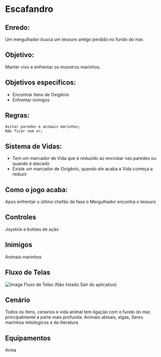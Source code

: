 # Escafandro

## Enredo:
Um mergulhador busca um tesouro antigo perdido no fundo do mar.

## Objetivo:
Manter vivo e enfrentar os monstros marinhos.

## Objetivos específicos:
- Encontrar itens de Oxigênio
- Enfrentar inimigos

## Regras: 
	Avitar paredes e animais marinhos;
	Não ficar sem ar;

## Sistema de Vidas:
- Tem um marcador de Vida que é reduzido ao encostar nas paredes ou quando é atacado
- Existe um marcador de Oxigênio, quando ele acaba a Vida começa a reduzir

## Como o jogo acaba:
Apos enfrentar o último chefão de fase o Mergulhador encontra o tesouro

## Controles
Joystick e botões de ação

## Inimigos
Animais marinhos

## Fluxo de Telas
![Image Fluxo de Telas](/Telas.png)
(Não listado Sair do aplicativo)

## Cenário
Todos os itens, cenarios e vida animal tem ligação com o fundo do mar, principalmente a parte mais profunda.
Animais abisais, algas, Seres marinhos mitologicos e da literatura

## Equipamentos
Arma



